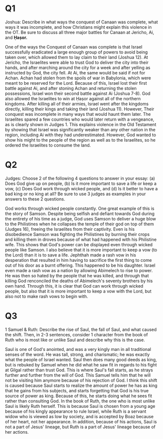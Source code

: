 # Q1
Joshua: Describe in what ways the conquest of Canaan was complete, what ways it was incomplete, and how Christians might explain this violence in the OT. Be sure to discuss all three major battles for Canaan at Jericho, Ai, and **Ḥaṣor.**

One of the ways the Conquest of Canaan was complete is that Israel successfully eradicated a large enough group of powers to avoid being taken over, which allowed them to lay claim to their land (Joshua 12). At Jericho, the Israelites were able to trust God to deliver the city into their hands, and after marching around the city for a week and after yelling as instructed by God, the city fell. At Ai, the same would be said if not for Achan. Achan had stolen from the spoils of war in Babylonia, which were meant to be reserved for the Lord. Because of this, Israel lost their first battle against Ai, and after stoning Achan and returning the stolen possessions, Israel won their second battle against Ai (Joshua 7-8).  God also allowed the Israelites to win at Ḥaṣor against all of the northern kingdoms. After killing all of their armies, Israel went after the kingdoms directly, killing their kings and taking their land (Joshua 11). However, Their conquest was incomplete in many ways that would haunt them later. The Israelites spared a few countries who would later return with a vengeance, as is clearly shown in Judges 1. This explains violence in the Old Testament by showing that Israel was significantly weaker than any other nation in the region, including Ai with they had underestimated. However, God wanted to show his might to the people of the region as well as to the Israelites, so he ordered the Israelites to consume the land.

# Q2
Judges: Choose 2 of the following 4 questions to answer in your essay: (a) Does God give up on people, (b) Is it more important to save a life or keep a vow, (c) Does God work through wicked people, and (d) Is it better to have a bad king or no king at all? Be sure to use 3 judges as examples in your answers to these 2 questions.

God works through wicked people constantly. One great example of this is the story of Samson. Despite being selfish and defiant towards God during the entirety of his time as a judge, God uses Samson to deliver a huge blow to the Philistines when he collapses the temple of their god on top of them (Judges 16), freeing the Israelites from their captivity. Even is his disobedience Samson was fighting the Philistines by burning their crops and killing them in droves because of what had happened with his Philistine wife. This shows that God's power can be displayed even through wicked people like Samson. I also believe that it is more important to keep a vow (to the Lord) than it is to save a life. Jephthah made a rash vow in his desperation that resulted in him having to sacrifice the first thing to come out of his door as a burnt offering. This happened to be his daughter. Israel even made a rash vow as a nation by allowing Abimelech to rise to power. He was then so hated by the people that he was killed, and through that killing God renconciled the deaths of Abimelech's seventy brothers by his own hand. Through this, it is clear that God can work through wicked people, but also that it is more important to keep a vow with the Lord, but also not to make rash vows to begin with.

# Q3
1 Samuel & Ruth: Describe the rise of Saul, the fall of Saul, and what caused the shift. Then, in 2-3 sentences, consider 1 character from the book of Ruth who is most like or unlike Saul and describe why this is the case.

Saul is one of God's anointed, and was a very kingly man in all traditional senses of the word. He was tall, strong, and charismatic; he was exactly what the people of Israel wanted. Saul then does many good deeds as king, but is rebuked by Samuel when he did what he saw fit in regards to his fight at Gilgal rather than trust God. This is where Saul's fall starts, as he strays further and further from the will of God. This Samuel tells him that he will not be visiting him anymore because of his rejection of God. I think this shift is caused because Saul starts to realize the amount of power he has as king that he gains from his subjects, and starts forgetting that God is his true source of power as king. Because of this, he starts doing what he sees fit rather than consulting God. In the book of Ruth, the one who is most unlike Saul is likely Ruth herself. This is because Saul is chosen from a young age because of his kingly appearance to rule Israel, while Ruth is a servant widow who is viewed as low by society, and is accepted by Boaz because of her heart, not her appearance. In addition, because of his actions, Saul is not a part of Jesus' lineage, but Ruth is a part of Jesus' lineage because of her actions.